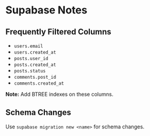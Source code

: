 # Supabase Notes

## Frequently Filtered Columns

- `users.email`
- `users.created_at`
- `posts.user_id`
- `posts.created_at`
- `posts.status`
- `comments.post_id`
- `comments.created_at`

**Note:** Add BTREE indexes on these columns.

## Schema Changes

Use `supabase migration new <name>` for schema changes.
